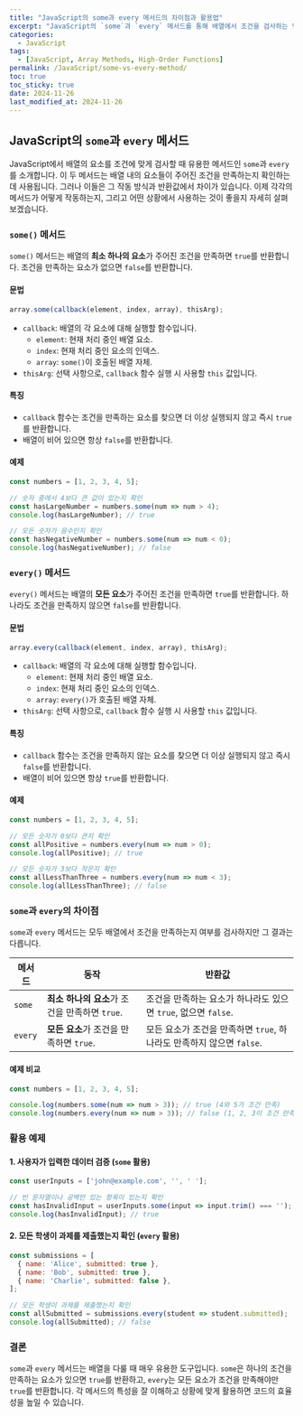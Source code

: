```yaml
---
title: "JavaScript의 some과 every 메서드의 차이점과 활용법"
excerpt: "JavaScript의 `some`과 `every` 메서드를 통해 배열에서 조건을 검사하는 방법과 차이점에 대해 알아봅니다."
categories:
  - JavaScript
tags:
  - [JavaScript, Array Methods, High-Order Functions]
permalink: /JavaScript/some-vs-every-method/
toc: true
toc_sticky: true
date: 2024-11-26
last_modified_at: 2024-11-26
---
```


## JavaScript의 `some`과 `every` 메서드

JavaScript에서 배열의 요소를 조건에 맞게 검사할 때 유용한 메서드인 `some`과 `every`를 소개합니다. 이 두 메서드는 배열 내의 요소들이 주어진 조건을 만족하는지 확인하는 데 사용됩니다. 그러나 이들은 그 작동 방식과 반환값에서 차이가 있습니다. 이제 각각의 메서드가 어떻게 작동하는지, 그리고 어떤 상황에서 사용하는 것이 좋을지 자세히 살펴보겠습니다.

### `some()` 메서드

`some()` 메서드는 배열의 **최소 하나의 요소**가 주어진 조건을 만족하면 `true`를 반환합니다. 조건을 만족하는 요소가 없으면 `false`를 반환합니다.

#### **문법**
```js
array.some(callback(element, index, array), thisArg);
```

- `callback`: 배열의 각 요소에 대해 실행할 함수입니다.
  - `element`: 현재 처리 중인 배열 요소.
  - `index`: 현재 처리 중인 요소의 인덱스.
  - `array`: `some()`이 호출된 배열 자체.
- `thisArg`: 선택 사항으로, `callback` 함수 실행 시 사용할 `this` 값입니다.

#### **특징**
- `callback` 함수는 조건을 만족하는 요소를 찾으면 더 이상 실행되지 않고 즉시 `true`를 반환합니다.
- 배열이 비어 있으면 항상 `false`를 반환합니다.

#### **예제**
```js
const numbers = [1, 2, 3, 4, 5];

// 숫자 중에서 4보다 큰 값이 있는지 확인
const hasLargeNumber = numbers.some(num => num > 4);
console.log(hasLargeNumber); // true

// 모든 숫자가 음수인지 확인
const hasNegativeNumber = numbers.some(num => num < 0);
console.log(hasNegativeNumber); // false
```

### `every()` 메서드

`every()` 메서드는 배열의 **모든 요소**가 주어진 조건을 만족하면 `true`를 반환합니다. 하나라도 조건을 만족하지 않으면 `false`를 반환합니다.

#### **문법**
```js
array.every(callback(element, index, array), thisArg);
```

- `callback`: 배열의 각 요소에 대해 실행할 함수입니다.
  - `element`: 현재 처리 중인 배열 요소.
  - `index`: 현재 처리 중인 요소의 인덱스.
  - `array`: `every()`가 호출된 배열 자체.
- `thisArg`: 선택 사항으로, `callback` 함수 실행 시 사용할 `this` 값입니다.

#### **특징**
- `callback` 함수는 조건을 만족하지 않는 요소를 찾으면 더 이상 실행되지 않고 즉시 `false`를 반환합니다.
- 배열이 비어 있으면 항상 `true`를 반환합니다.

#### **예제**
```js
const numbers = [1, 2, 3, 4, 5];

// 모든 숫자가 0보다 큰지 확인
const allPositive = numbers.every(num => num > 0);
console.log(allPositive); // true

// 모든 숫자가 3보다 작은지 확인
const allLessThanThree = numbers.every(num => num < 3);
console.log(allLessThanThree); // false
```

### `some`과 `every`의 차이점

`some`과 `every` 메서드는 모두 배열에서 조건을 만족하는지 여부를 검사하지만 그 결과는 다릅니다.

| 메서드    | 동작                                                                 | 반환값                  |
|-----------|----------------------------------------------------------------------|-------------------------|
| `some`    | **최소 하나의 요소**가 조건을 만족하면 `true`.                       | 조건을 만족하는 요소가 하나라도 있으면 `true`, 없으면 `false`. |
| `every`   | **모든 요소**가 조건을 만족하면 `true`.                              | 모든 요소가 조건을 만족하면 `true`, 하나라도 만족하지 않으면 `false`. |

#### **예제 비교**
```js
const numbers = [1, 2, 3, 4, 5];

console.log(numbers.some(num => num > 3)); // true (4와 5가 조건 만족)
console.log(numbers.every(num => num > 3)); // false (1, 2, 3이 조건 만족 못함)
```

### 활용 예제

#### **1. 사용자가 입력한 데이터 검증 (`some` 활용)**

```js
const userInputs = ['john@example.com', '', ' '];

// 빈 문자열이나 공백만 있는 항목이 있는지 확인
const hasInvalidInput = userInputs.some(input => input.trim() === '');
console.log(hasInvalidInput); // true
```

#### **2. 모든 학생이 과제를 제출했는지 확인 (`every` 활용)**

```js
const submissions = [
  { name: 'Alice', submitted: true },
  { name: 'Bob', submitted: true },
  { name: 'Charlie', submitted: false },
];

// 모든 학생이 과제를 제출했는지 확인
const allSubmitted = submissions.every(student => student.submitted);
console.log(allSubmitted); // false
```

### 결론

`some`과 `every` 메서드는 배열을 다룰 때 매우 유용한 도구입니다. `some`은 하나의 조건을 만족하는 요소가 있으면 `true`를 반환하고, `every`는 모든 요소가 조건을 만족해야만 `true`를 반환합니다. 각 메서드의 특성을 잘 이해하고 상황에 맞게 활용하면 코드의 효율성을 높일 수 있습니다.
